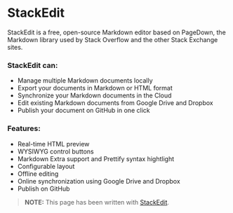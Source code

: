 StackEdit
=========

StackEdit is a free, open-source Markdown editor based on PageDown, the Markdown library used by Stack Overflow and the other Stack Exchange sites.

### StackEdit can:
 
 - Manage multiple Markdown documents locally
 - Export your documents in Markdown or HTML format
 - Synchronize your Markdown documents in the Cloud
 - Edit existing Markdown documents from Google Drive and Dropbox
 - Publish your document on GitHub in one click

### Features:

 - Real-time HTML preview
 - WYSIWYG control buttons
 - Markdown Extra support and Prettify syntax hightlight
 - Configurable layout
 - Offline editing
 - Online synchronization using Google Drive and Dropbox
 - Publish on GitHub

> **NOTE:** This page has been written with [StackEdit][1].

  [1]: http://benweet.github.io/stackedit/ "StackEdit"
